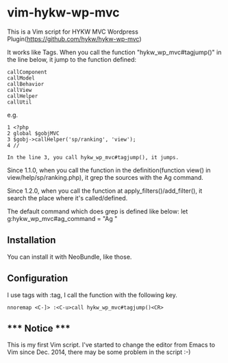 # vim-hykw-wp-mvc

This is a Vim script for HYKW MVC Wordpress Plugin(https://github.com/hykw/hykw-wp-mvc)

It works like Tags. When you call the function "hykw_wp_mvc#tagjump()" in the line below, it jump to the function defined:

    callComponent
    callModel
    callBehavior
    callView
    callHelper
    callUtil

e.g.

    1 <?php
    2 global $gobjMVC
    3 $gobj->callHelper('sp/ranking', 'view');
    4 //

    In the line 3, you call hykw_wp_mvc#tagjump(), it jumps.

Since 1.1.0, when you call the function in the definition(function view() in
view/help/sp/ranking.php), it grep the sources with the Ag command.

Since 1.2.0, when you call the function at apply_filters()/add_filter(), it search
the place where it's called/defined.

The default command which does grep is defined like below:
  let g:hykw_wp_mvc#ag_command = "Ag "

## Installation
You can install it with NeoBundle, like those.

## Configuration
I use tags with :tag, I call the function with the following key.

    nnoremap <C-]> :<C-u>call hykw_wp_mvc#tagjump()<CR>

## *** Notice ***
This is my first Vim script. I've started to change the editor from Emacs to Vim since Dec. 2014, there may be some problem in the script :-)

